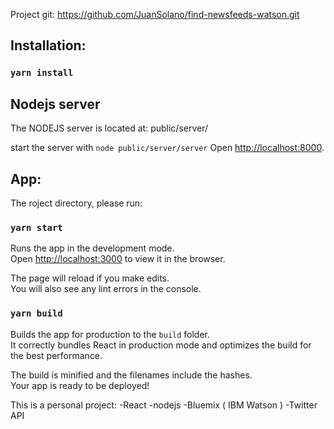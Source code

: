 
Project git:
https://github.com/JuanSolano/find-newsfeeds-watson.git

## Installation:
### `yarn install`

## Nodejs server
The NODEJS server is located at: public/server/

start the server with `node public/server/server`
Open [http://localhost:8000](http://localhost:8000).

## App:
The roject directory, please run:

### `yarn start`

Runs the app in the development mode.<br>
Open [http://localhost:3000](http://localhost:3000) to view it in the browser.

The page will reload if you make edits.<br>
You will also see any lint errors in the console.

### `yarn build`

Builds the app for production to the `build` folder.<br>
It correctly bundles React in production mode and optimizes the build for the best performance.

The build is minified and the filenames include the hashes.<br>
Your app is ready to be deployed!

This is a personal project:
-React
-nodejs
-Bluemix ( IBM Watson )
-Twitter API
